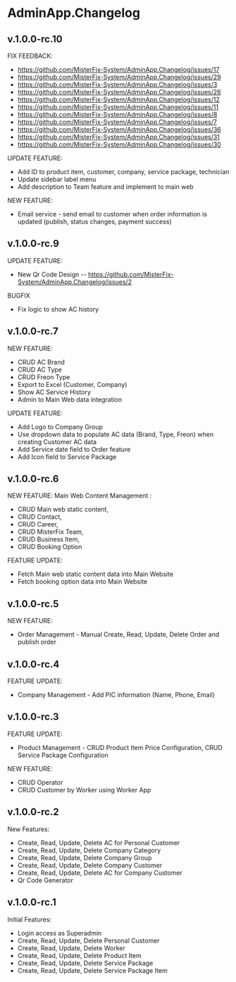 # AdminApp.Changelog

## v.1.0.0-rc.10
FIX FEEDBACK:
* https://github.com/MisterFix-System/AdminApp.Changelog/issues/17
* https://github.com/MisterFix-System/AdminApp.Changelog/issues/29
* https://github.com/MisterFix-System/AdminApp.Changelog/issues/3
* https://github.com/MisterFix-System/AdminApp.Changelog/issues/26
* https://github.com/MisterFix-System/AdminApp.Changelog/issues/12
* https://github.com/MisterFix-System/AdminApp.Changelog/issues/11
* https://github.com/MisterFix-System/AdminApp.Changelog/issues/8
* https://github.com/MisterFix-System/AdminApp.Changelog/issues/7
* https://github.com/MisterFix-System/AdminApp.Changelog/issues/36
* https://github.com/MisterFix-System/AdminApp.Changelog/issues/31
* https://github.com/MisterFix-System/AdminApp.Changelog/issues/30

UPDATE FEATURE:
* Add ID to product item, customer, company, service package, technician
* Update sidebar label menu
* Add description to Team feature and implement to main web

NEW FEATURE:
* Email service - send email to customer when order information is updated (publish, status changes, payment success)


## v.1.0.0-rc.9
UPDATE FEATURE:
* New Qr Code Design -- https://github.com/MisterFix-System/AdminApp.Changelog/issues/2

BUGFIX
* Fix logic to show AC history

## v.1.0.0-rc.7
NEW FEATURE:
* CRUD AC Brand
* CRUD AC Type
* CRUD Freon Type
* Export to Excel (Customer, Company)
* Show AC Service History
* Admin to Main Web data integration

UPDATE FEATURE:
* Add Logo to Company Group
* Use dropdown data to populate AC data (Brand, Type, Freon) when creating Customer AC data
* Add Service date field to Order feature
* Add Icon field to Service Package


## v.1.0.0-rc.6
NEW FEATURE:
Main Web Content Management :
* CRUD Main web static content, 
* CRUD Contact, 
* CRUD Career, 
* CRUD MisterFix Team, 
* CRUD Business Item, 
* CRUD Booking Option

FEATURE UPDATE:
* Fetch Main web static content data into Main Website
* Fetch booking option data into Main Website

## v.1.0.0-rc.5
NEW FEATURE:
* Order Management - Manual Create, Read, Update, Delete Order and publish order

## v.1.0.0-rc.4
FEATURE UPDATE:
* Company Management - Add PIC information (Name, Phone, Email)

## v.1.0.0-rc.3
FEATURE UPDATE:
* Product Management - CRUD Product Item Price Configuration, CRUD Service Package Configuration

NEW FEATURE:
* CRUD Operator
* CRUD Customer by Worker using Worker App

## v.1.0.0-rc.2
New Features:
* Create, Read, Update, Delete AC for Personal Customer
* Create, Read, Update, Delete Company Category
* Create, Read, Update, Delete Company Group
* Create, Read, Update, Delete Company Customer
* Create, Read, Update, Delete AC for Company Customer
* Qr Code Generator

## v.1.0.0-rc.1
Initial Features:

* Login access as Superadmin
* Create, Read, Update, Delete Personal Customer
* Create, Read, Update, Delete Worker
* Create, Read, Update, Delete Product Item
* Create, Read, Update, Delete Service Package
* Create, Read, Update, Delete Service Package Item
